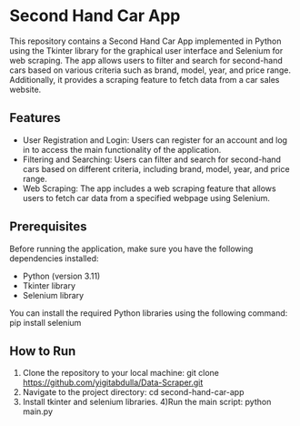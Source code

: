 # Second Hand Car App

This repository contains a Second Hand Car App implemented in Python using the Tkinter library for the graphical user interface and Selenium for web scraping. The app allows users to filter and search for second-hand cars based on various criteria such as brand, model, year, and price range. Additionally, it provides a scraping feature to fetch data from a car sales website.

## Features

- User Registration and Login: Users can register for an account and log in to access the main functionality of the application.
- Filtering and Searching: Users can filter and search for second-hand cars based on different criteria, including brand, model, year, and price range.
- Web Scraping: The app includes a web scraping feature that allows users to fetch car data from a specified webpage using Selenium.

## Prerequisites

Before running the application, make sure you have the following dependencies installed:

- Python (version 3.11)
- Tkinter library
- Selenium library

You can install the required Python libraries using the following command:
pip install selenium

## How to Run
1) Clone the repository to your local machine:
    git clone https://github.com/yigitabdulla/Data-Scraper.git
2) Navigate to the project directory:
    cd second-hand-car-app
3) Install tkinter and selenium libraries.
4)Run the main script:
    python main.py
